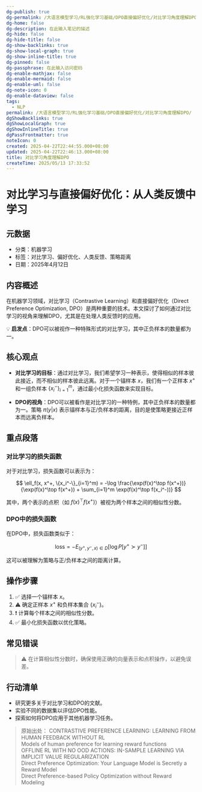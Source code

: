 ```yaml
---
dg-publish: true
dg-permalink: /大语言模型学习/RL强化学习基础/DPO直接偏好优化/对比学习角度理解DPO
dg-home: false
dg-description: 在此输入笔记的描述
dg-hide: false
dg-hide-title: false
dg-show-backlinks: true
dg-show-local-graph: true
dg-show-inline-title: true
dg-pinned: false
dg-passphrase: 在此输入访问密码
dg-enable-mathjax: false
dg-enable-mermaid: false
dg-enable-uml: false
dg-note-icon: 0
dg-enable-dataview: false
tags:
  - NLP
permalink: /大语言模型学习/RL强化学习基础/DPO直接偏好优化/对比学习角度理解DPO/
dgShowBacklinks: true
dgShowLocalGraph: true
dgShowInlineTitle: true
dgPassFrontmatter: true
noteIcon: 0
created: 2025-04-22T22:44:55.000+08:00
updated: 2025-04-22T22:46:13.000+08:00
title: 对比学习角度理解DPO
createTime: 2025/05/13 17:33:52
---
```




# 对比学习与直接偏好优化：从人类反馈中学习

## 元数据
- 分类：机器学习
- 标签：对比学习、偏好优化、人类反馈、策略距离
- 日期：2025年4月12日


## 内容概述
在机器学习领域，对比学习（Contrastive Learning）和直接偏好优化（Direct Preference Optimization, DPO）是两种重要的技术。本文探讨了如何通过对比学习的视角来理解DPO，尤其是在处理人类反馈时的应用。

💡 **启发点**：DPO可以被视作一种特殊形式的对比学习，其中正负样本的数量都为一。


## 核心观点
- **对比学习的目标**：通过对比学习，我们希望学习一种表示，使得相似的样本彼此接近，而不相似的样本彼此远离。对于一个锚样本 $x$，我们有一个正样本 $x^+$ 和一组负样本 $\{x_i^-\}_{i=1}^m$，通过最小化损失函数来实现目标。
  
- **DPO的视角**：DPO可以被看作是对比学习的一种特例，其中正负样本的数量都为一。策略 $\pi(y|x)$ 表示锚样本与正/负样本的距离，目的是使策略更接近正样本而远离负样本。


## 重点段落

### 对比学习的损失函数
对于对比学习，损失函数可以表示为：

$$
\ell_f(x, x^+, \{x_i^-\}_{i=1}^m) = -\log \frac{\exp(f(x)^\top f(x^+))}{\exp(f(x)^\top f(x^+)) + \sum_{i=1}^m \exp(f(x)^\top f(x_i^-))}
$$

其中，两个表示的点积（如 $f(x)^\top f(x^+)$）被视为两个样本之间的相似性分数。


### DPO中的损失函数
在DPO中，损失函数类似于：

$$
\text{loss} = - E_{(y^+, y^-, x) \in D} \left[ \log P[y^+ \succ y^-] \right]
$$

这可以被理解为策略与正/负样本之间的距离计算。


## 操作步骤
1. ✅ 选择一个锚样本 $x$。
2. ⚠ 确定正样本 $x^+$ 和负样本集合 $\{x_i^-\}$。
3. ❗ 计算每个样本之间的相似性分数。
4. ✅ 最小化损失函数以优化策略。


## 常见错误
> ⚠ 在计算相似性分数时，确保使用正确的向量表示和点积操作，以避免误差。


## 行动清单
- 研究更多关于对比学习和DPO的文献。
- 实验不同的数据集以评估DPO性能。
- 探索如何将DPO应用于其他机器学习任务。

> 原始出处：
> CONTRASTIVE PREFERENCE LEARNING: LEARNING FROM HUMAN FEEDBACK WITHOUT RL  
> Models of human preference for learning reward functions  
> OFFLINE RL WITH NO OOD ACTIONS: IN-SAMPLE LEARNING VIA IMPLICIT VALUE REGULARIZATION  
> Direct Preference Optimization: Your Language Model is Secretly a Reward Model  
> Direct Preference-based Policy Optimization without Reward Modeling
